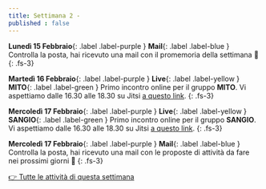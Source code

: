 ```yaml
---
title: Settimana 2 - 
published : false
---
```


**Lunedì 15 Febbraio**{: .label .label-purple } **Mail**{: .label .label-blue }
Controlla la posta, hai ricevuto una mail con il promemoria della settimana 💌
{: .fs-3}

**Martedì 16 Febbraio**{: .label .label-purple } **Live**{: .label .label-yellow } **MITO**{: .label .label-green }
Primo incontro online per il gruppo **MITO**. Vi aspettiamo dalle 16.30 alle 18.30 su Jitsi [a questo link](#).
{: .fs-3}

**Mercoledì 17 Febbraio**{: .label .label-purple } **Live**{: .label .label-yellow } **SANGIO**{: .label .label-green }
Primo incontro online per il gruppo **SANGIO**. Vi aspettiamo dalle 16.30 alle 18.30 su Jitsi [a questo link](#).
{: .fs-3}

**Mercoledì 17 Febbraio**{: .label .label-purple } **Mail**{: .label .label-blue }
Controlla la posta, hai ricevuto una mail con le proposte di attività da fare nei prossimi giorni 💌
{: .fs-3}

[👉 Tutte le attività di questa settimana](settimana2.md)
